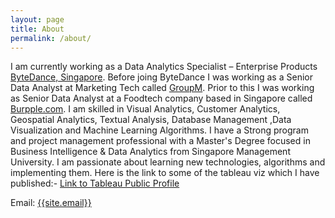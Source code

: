 ```yaml
---
layout: page
title: About
permalink: /about/
---
```

<p>
I am currently working as a Data Analytics Specialist – Enterprise Products<a href="<a https://www.bytedance.com/en/" target="_blank"> ByteDance, Singapore</a>. Before joing ByteDance I was working as a Senior Data Analyst at Marketing Tech called <a href="https://www.groupm.com/" target="_blank">GroupM</a>. Prior to this I was working as Senior Data Analyst at a Foodtech company based in Singapore called <a href="https://www.burpple.com/sg" target="_blank">Burpple.com</a>. I am skilled in Visual Analytics, Customer Analytics, Geospatial Analytics, Textual Analysis, Database Management ,Data Visualization and Machine Learning Algorithms. I have a Strong program and project management professional with a Master's Degree focused in Business Intelligence & Data Analytics from Singapore Management University. I am passionate about learning new technologies, algorithms and implementing them. Here is the link to some of the tableau viz which I have published:- <a href="https://public.tableau.com/profile/shreyansh.shivam#!/" target="_blank"> Link to Tableau Public Profile</a>
</p>

Email: <a href="mailto:{{site.email}}?Subject=From Blog Site:">{{site.email}}</a>



